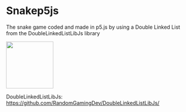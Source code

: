 # Snakep5js

The snake game coded and made in p5.js by using a Double Linked List from the DoubleLinkedListLibJs library 

<img src="https://github.com/RandomGamingDev/Snakep5js/assets/83996185/8a3be8c8-a87e-45c2-9607-6f62324f54d3" width="128"/>

DoubleLinkedListLibJs: https://github.com/RandomGamingDev/DoubleLinkedListLibJs/
